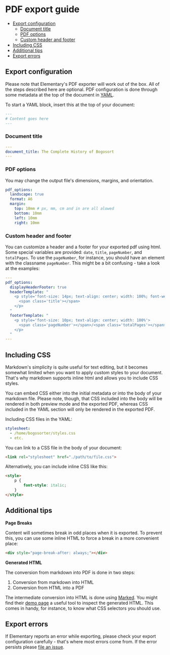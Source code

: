 # PDF export guide

- [Export configuration](#export-configuration)
    - [Document title](#document-title)
    - [PDF options](#pdf-options)
    - [Custom header and footer](#custom-header-and-footer)
- [Including CSS](#including-css)
- [Additional tips](#additional-tips)
- [Export errors](#export-errors)





## Export configuration

Please note that Elementary's PDF exporter will work out of the box. All of the steps described here are optional. PDF configuration is done through some metadata at the top of the document in [YAML](https://en.wikipedia.org/wiki/YAML).

To start a YAML block, insert this at the top of your document:

```markdown
---
# Content goes here
---
```


### Document title

```yaml
---
document_title: The Complete History of Bogosort
---
```

### PDF options

You may change the output file's dimensions, margins, and orientation.

```yaml
pdf_options:
  landscape: true
  format: A6
  margin:
    top: 10mm # px, mm, cm and in are all alowed
    bottom: 10mm
    left: 10mm
    right: 10mm
```

### Custom header and footer

You can customize a header and a footer for your exported pdf using html. Some special variables are provided: `date`, `title`, `pageNumber`, and `totalPages`. To use the `pageNumber`, for instance, you should have an element with the classname `pageNumber`. This might be a bit confusing - take a look at the examples:

```yaml
---
pdf_options:
  displayHeaderFooter: true
  headerTemplate: "
    <p style='font-size: 14px; text-align: center; width: 100%; font-weight: bold'>
      <span class='title'></span>
    </p>
  "
  footerTemplate: "
    <p style='font-size: 10px; text-align: center; width: 100%'>
      <span class='pageNumber'></span>/<span class='totalPages'></span>
    </p>
  "
---
```

## Including CSS

Markdown's simplicity is quite useful for text editing, but it becomes somewhat limited when you want to apply custom styles to your document. That's why markdown supports inline html and allows you to include CSS styles.

You can embed CSS either into the initial metadata or into the body of your markdown file. Please note, though, that CSS included into the body will be rendered in both preview mode and the exported PDF, whereas CSS included in the YAML section will only be rendered in the exported PDF.

Including CSS files in the YAML:

```yaml
stylesheet:
  - /home/bogosorter/styles.css
  - etc.
```

You can link to a CSS file in the body of your document:

```html
<link rel="stylesheet" href="./path/to/file.css">
```

Alternatively, you can include inline CSS like this:

```html
<style>
    p {
        font-style: italic;
    }
</style>
```


## Additional tips

**Page Breaks**

Content will sometimes break in odd places when it is exported. To prevent this, you can use some inline HTML to force a break in a more convenient place:

```html
<div style="page-break-after: always;"></div>
```

**Generated HTML**

The conversion from markdown into PDF is done in two steps:

1. Conversion from markdown into HTML
2. Conversion from HTML into a PDF

The intermediate conversion into HTML is done using [Marked](https://marked.js.org/). You might find their [demo page](https://marked.js.org/demo/) a useful tool to inspect the generated HTML. This comes in handy, for instance, to know what CSS selectors you should use.



## Export errors

If Elementary reports an error while exporting, please check your export configuration carefully - that's where most errors come from. If the error persists please [file an issue](https://github.com/bogosorter/elementary/issues).
